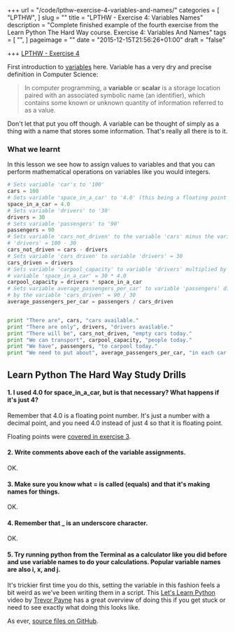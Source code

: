 +++
url = "/code/lpthw-exercise-4-variables-and-names/"
categories = [
  "LPTHW",
]
slug = ""
title = "LPTHW - Exercise 4: Variables Names"
description = "Complete finished example of the fourth exercise from the Learn Python The Hard Way course. Exercise 4: Variables And Names"
tags = [
  "",
]
pageimage = ""
date = "2015-12-15T21:56:26+01:00"
draft = "false"

+++
[LPTHW - Exercise 4](http://learnpythonthehardway.org/book/ex4.html)

First introduction to [variables](https://en.wikipedia.org/wiki/Variable_(computer_science)) here. Variable has a very dry and precise definition in Computer Science:

> In computer programming, a **variable** or **scalar** is a storage location paired with an associated symbolic name (an identifier), which contains some known or unknown quantity of information referred to as a value.

Don't let that put you off though. A variable can be thought of simply as a thing with a name that stores some information. That's really all there is to it. 

### What we learnt

In this lesson we see how to assign values to variables and that you can perform mathematical operations on variables like you would integers. 
 
```python
# Sets variable 'car's to '100'
cars = 100
# Sets variable 'space_in_a_car' to '4.0' (this being a floating point number)
space_in_a_car = 4.0
# Sets variable 'drivers' to '30'
drivers = 30
# Sets variable 'passengers' to '90'
passengers = 90
# Sets variable 'cars_not_driven' to the variable 'cars' minus the variable
# 'drivers' = 100 - 30
cars_not_driven = cars - drivers
# Sets variable 'cars_driven' to variable 'drivers' = 30
cars_driven = drivers
# Sets variable 'carpool_capacity' to variable 'drivers' multiplied by 
# variable 'space_in_a_car' = 30 * 4.0
carpool_capacity = drivers * space_in_a_car
# Sets variable average_passengers_per_car' to variable 'passengers' divided
# by the variable 'cars_driven' = 90 / 30
average_passengers_per_car = passengers / cars_driven


print "There are", cars, "cars available."
print "There are only", drivers, "drivers available."
print "There will be", cars_not_driven, "empty cars today."
print "We can transport", carpool_capacity, "people today."
print "We have", passengers, "to carpool today."
print "We need to put about", average_passengers_per_car, "in each car."
```

## Learn Python The Hard Way Study Drills

#### 1. I used 4.0 for space_in_a_car, but is that necessary? What happens if it's just 4? 

Remember that 4.0 is a floating point number. It's just a number with a decimal point, and you need 4.0 instead of just 4 so that it is floating point.

Floating points were [covered in exercise 3](/code/lpthw-exercise-3-numbers-and-math/#floating).

#### 2. Write comments above each of the variable assignments.

OK.

#### 3. Make sure you know what = is called (equals) and that it's making names for things.

OK.

#### 4. Remember that _ is an underscore character.

OK.

#### 5. Try running python from the Terminal as a calculator like you did before and use variable names to do your calculations. Popular variable names are also i, x, and j.

It's trickier first time you do this, setting the variable in this fashion feels a bit weird as we've been writing them in a script. This [Let's Learn Python](https://www.youtube.com/watch?v=D48iCw3WWpI&list=PL82YdDfxhWsDJTq5f0Ae7M7yGcA26wevJ) video by [Trevor Payne](https://www.youtube.com/channel/UCPme28sMOcWS50CgtTWUZIw) has a great overview of doing this if you get stuck or need to see exactly what doing this looks like. 

As ever, [source files on GitHub](https://github.com/PuffinBlue/LPTHW).

